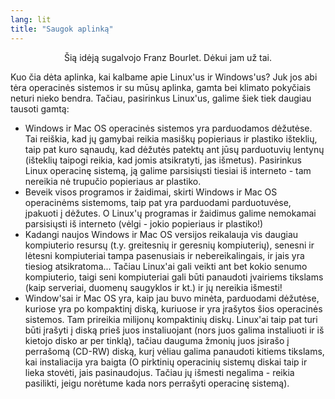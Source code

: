 ```yaml
---
lang: lit
title: "Saugok aplinką"
---
```


<p align="center">Šią idėją sugalvojo Franz Bourlet. Dėkui jam už tai.

Kuo čia dėta aplinka, kai kalbame apie Linux'us ir Windows'us? Juk jos abi tėra operacinės sistemos ir su mūsų aplinka, gamta bei klimato pokyčiais neturi nieko bendra. Tačiau, pasirinkus Linux'us, galime šiek tiek daugiau tausoti gamtą:

<ul>

<li>Windows ir Mac OS operacinės sistemos yra parduodamos dėžutėse. Tai reiškia, kad jų gamybai reikia masiškų popieriaus ir plastiko išteklių, taip pat kuro sąnaudų, kad dėžutės patektų ant jūsų parduotuvių lentynų (išteklių taipogi reikia, kad jomis atsikratyti, jas išmetus). Pasirinkus Linux operacinę sistemą, ją galime parsisiųsti tiesiai iš interneto - tam nereikia nė trupučio popieriaus ar plastiko.</li>

<li>Beveik visos programos ir žaidimai, skirti Windows ir Mac OS operacinėms sistemoms, taip pat yra parduodami parduotuvėse, įpakuoti į dėžutes. O Linux'ų programas ir žaidimus galime nemokamai parsisiųsti iš interneto (vėlgi - jokio popieriaus ir plastiko!)</li>

<li>Kadangi naujos Windows ir Mac OS versijos reikalauja vis daugiau kompiuterio resursų (t.y. greitesnių ir geresnių kompiuterių), senesni ir lėtesni kompiuteriai tampa pasenusiais ir nebereikalingais, ir jais yra tiesiog atsikratoma... Tačiau Linux'ai gali veikti ant bet kokio senumo kompiuterio, taigi seni kompiuteriai gali būti panaudoti įvairiems tikslams (kaip serveriai, duomenų saugyklos ir kt.) ir jų nereikia išmesti!</li>

<li>Window'sai ir Mac OS yra, kaip jau buvo minėta, parduodami dėžutėse, kuriose yra po kompaktinį diską, kuriuose ir yra įrašytos šios operacinės sistemos. Tam prireikia milijonų kompaktinių diskų. Linux'ai taip pat turi būti įrašyti į diską prieš juos instaliuojant (nors juos galima instaliuoti ir iš kietojo disko ar per tinklą), tačiau dauguma žmonių juos įsirašo į perrašomą (CD-RW) diską, kurį vėliau galima panaudoti kitiems tikslams, kai instaliacija yra baigta (O pirktinių operacinių sistemų diskai taip ir lieka stovėti, jais pasinaudojus. Tačiau jų išmesti negalima - reikia pasilikti, jeigu norėtume kada nors perrašyti operacinę sistemą).</li>

</ul>




